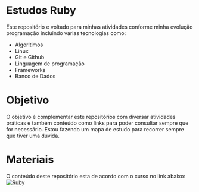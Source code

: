 # Estudos Ruby

Este repositório e voltado para minhas atividades conforme minha evolução programação incluindo varias tecnologias como:

 - Algoritimos
 - Linux
 - Git e Github
 - Linguagem de programação
 - Frameworks  
 - Banco de Dados


# Objetivo   

O objetivo é complementar este repositórios com diversar atividades práticas e também conteúdo como links para poder consultar sempre que for necessário. Estou fazendo um mapa de estudo para recorrer sempre que tiver uma duvida.  

# Materiais 

O conteúdo deste repositório esta de acordo com o curso no link abaixo:
[![Ruby](https://img.shields.io/badge/Ruby-%230077B5.svg?&logo=Ruby&logoColor=white&color=F52D1E)](https://cursa.com.br/home/courses?category=ruby)  
 